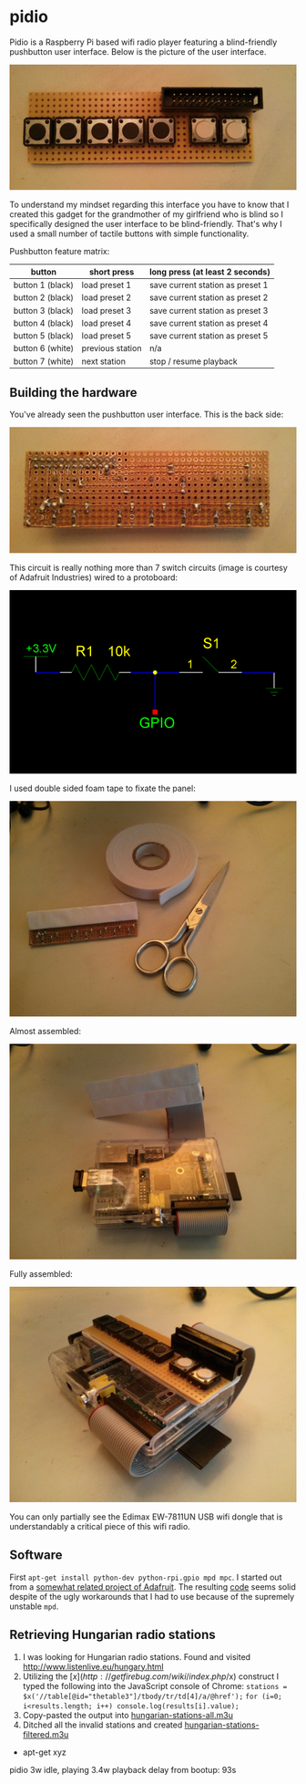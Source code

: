 pidio
=====

Pidio is a Raspberry Pi based wifi radio player featuring a blind-friendly pushbutton user interface.  Below is the picture of the user interface.

![front side of the button panel](photos/panel-front.jpg)

To understand my mindset regarding this interface you have to know that I created this gadget for the grandmother of my girlfriend who is blind so I specifically designed the user interface to be blind-friendly.  That's why I used a small number of tactile buttons with simple functionality.

Pushbutton feature matrix:

| button           | short press      | long press (at least 2 seconds)  |
|------------------|------------------|----------------------------------|
| button 1 (black) | load preset 1    | save current station as preset 1 |
| button 2 (black) | load preset 2    | save current station as preset 2 |
| button 3 (black) | load preset 3    | save current station as preset 3 |
| button 4 (black) | load preset 4    | save current station as preset 4 |
| button 5 (black) | load preset 5    | save current station as preset 5 |
| button 6 (white) | previous station | n/a                              |
| button 7 (white) | next station     | stop / resume playback           |


Building the hardware
---------------------

You've already seen the pushbutton user interface.  This is the back side:

![back side of the button panel](photos/panel-back.jpg)

This circuit is really nothing more than 7 switch circuits (image is courtesy of Adafruit Industries) wired to a protoboard:

![switch schematic](photos/switch-schematic.png)

I used double sided foam tape to fixate the panel:

![panel half-stickified](photos/panel-half-stickified.jpg)

Almost assembled:

![almost assembled unit](photos/almost-assembled.jpg)

Fully assembled:

![fully assembled unit](photos/fully-assembled.jpg)

You can only partially see the Edimax EW-7811UN USB wifi dongle that is understandably a critical piece of this wifi radio.

Software
--------

First `apt-get install python-dev python-rpi.gpio mpd mpc`.  I started out from a [somewhat related project of Adafruit](http://learn.adafruit.com/playing-sounds-and-using-buttons-with-raspberry-pi/code).  The resulting [code](pidio.py) seems solid despite of the ugly workarounds that I had to use because of the supremely unstable `mpd`.

Retrieving Hungarian radio stations
-----------------------------------

1. I was looking for Hungarian radio stations.  Found and visited http://www.listenlive.eu/hungary.html
2. Utilizing the [$x](http://getfirebug.com/wiki/index.php/$x) construct I typed the following into the JavaScript console of Chrome:
`stations = $x('//table[@id="thetable3"]/tbody/tr/td[4]/a/@href');`
`for (i=0; i<results.length; i++) console.log(results[i].value);`
3. Copy-pasted the output into [hungarian-stations-all.m3u](stations/hungarian-stations-all.m3u)
4. Ditched all the invalid stations and created [hungarian-stations-filtered.m3u](stations/hungarian-stations-filtered.m3u)

* apt-get xyz

pidio 3w idle, playing 3.4w
playback delay from bootup: 93s
